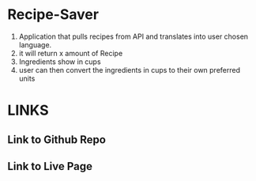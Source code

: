 # Recipe-Saver
1. Application that pulls recipes from API and translates into user chosen language. 
2. it will return x amount of Recipe
3. Ingredients show in cups 
4. user can then convert the ingredients in cups to their own preferred units





# LINKS

## Link to Github Repo



## Link to Live Page
